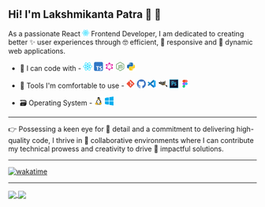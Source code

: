 ## Hi! I'm Lakshmikanta Patra 👋 🌱

As a passionate React <img width=14 src='./assets/images/react.svg'> Frontend Developer, I am dedicated to creating better ✨ user experiences through 🤓 efficient, 🦋 responsive and 🦎 dynamic web applications.

- 📝 I can code with -
  <img width=18 src='./assets/images/react.svg'/>
  <img width=18 src='./assets/images/typescript.svg'/>
  <img width=18 src='./assets/images/graphql.svg'/>
  <img width=18 src='./assets/images/node.svg'/>
  <img width=18 src='./assets/images/python.svg'/>

- 🧰 Tools I'm comfortable to use -
  <img width=18 src='./assets/images/git.svg'/>
  <img width=18 src='./assets/images/github.svg'/>
  <img width=18 src='./assets/images/vscode.svg'/>
  <img width=18 src='./assets/images/gimp.svg'/>
  <img width=18 src='./assets/images/photoshop.svg'/>
  <img width=18 src='./assets/images/figma.svg'/>

- 🗃️ Operating System -
  <img width=18 src='./assets/images/linux.svg'/>
  <img width=18 src='./assets/images/windows.svg'/>

---

👉 Possessing a keen eye for 🔭 detail and a commitment to delivering high-quality code, I thrive in 🤝 collaborative environments where I can contribute my technical prowess and creativity to drive 🎯 impactful solutions.

---

[![wakatime](https://wakatime.com/badge/user/c6caa88f-b7d5-4df5-8cd9-0a9e6402e9bf.svg)](https://wakatime.com/@c6caa88f-b7d5-4df5-8cd9-0a9e6402e9bf)

---

<a href="https://frontendfixer.github.io/">
<img height=150 align="center" src="https://github-readme-stats.vercel.app/api?username=frontendfixer&include_all_commits=true&rank_icon=github&hide=stars&show_icons=true&theme=dracula" />
</a>
<a href="https://frontendfixer.github.io/">
<img height=150 align="center" src="https://github-readme-stats.vercel.app/api/wakatime?username=frontendfixer&layout=compact&theme=dracula" />
</a>
